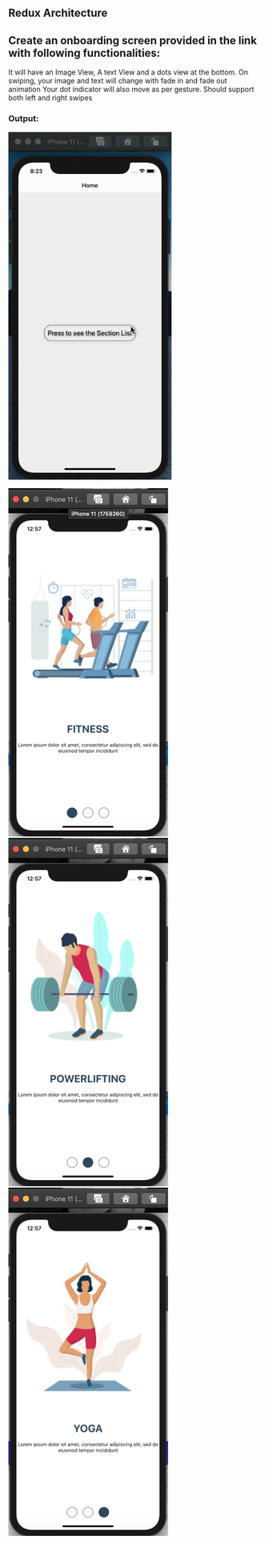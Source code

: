 ## Redux Architecture

## Create an onboarding screen provided in the link with following functionalities:

It will have an Image View, A text View and a dots view at the bottom.
On swiping, your image and text will change with fade in and fade out animation
Your dot indicator will also move as per gesture.
Should support both left and right swipes

### Output:

<img src="./src/assets/video.gif">

<img src='./src/assets/screenshot1.png'> <img src='./src/assets/screenshot2.png'>
<img src='./src/assets/screenshot3.png'>
